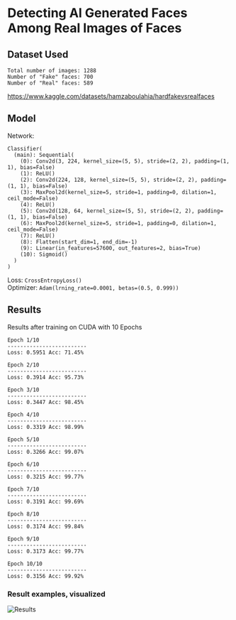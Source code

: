 # Detecting AI Generated Faces Among Real Images of Faces

## Dataset Used
```
Total number of images: 1288
Number of "Fake" faces: 700
Number of "Real" faces: 589
```
https://www.kaggle.com/datasets/hamzaboulahia/hardfakevsrealfaces

## Model

Network: <br />
```
Classifier( 
  (main): Sequential( 
    (0): Conv2d(3, 224, kernel_size=(5, 5), stride=(2, 2), padding=(1, 1), bias=False)
    (1): ReLU() 
    (2): Conv2d(224, 128, kernel_size=(5, 5), stride=(2, 2), padding=(1, 1), bias=False)
    (3): MaxPool2d(kernel_size=5, stride=1, padding=0, dilation=1, ceil_mode=False)
    (4): ReLU()
    (5): Conv2d(128, 64, kernel_size=(5, 5), stride=(2, 2), padding=(1, 1), bias=False) 
    (6): MaxPool2d(kernel_size=5, stride=1, padding=0, dilation=1, ceil_mode=False)
    (7): ReLU() 
    (8): Flatten(start_dim=1, end_dim=-1)
    (9): Linear(in_features=57600, out_features=2, bias=True)
    (10): Sigmoid() 
  ) 
)
```

Loss: `CrossEntropyLoss()`
<br />
Optimizer: `Adam(lrning_rate=0.0001, betas=(0.5, 0.999))`

## Results
Results after training on CUDA with 10 Epochs
```
Epoch 1/10
-------------------------
Loss: 0.5951 Acc: 71.45%

Epoch 2/10
-------------------------
Loss: 0.3914 Acc: 95.73%

Epoch 3/10
-------------------------
Loss: 0.3447 Acc: 98.45%

Epoch 4/10
-------------------------
Loss: 0.3319 Acc: 98.99%

Epoch 5/10
-------------------------
Loss: 0.3266 Acc: 99.07%

Epoch 6/10
-------------------------
Loss: 0.3215 Acc: 99.77%

Epoch 7/10
-------------------------
Loss: 0.3191 Acc: 99.69%

Epoch 8/10
-------------------------
Loss: 0.3174 Acc: 99.84%

Epoch 9/10
-------------------------
Loss: 0.3173 Acc: 99.77%

Epoch 10/10
-------------------------
Loss: 0.3156 Acc: 99.92%
```

### Result examples, visualized
![Results](https://user-images.githubusercontent.com/111753936/204688863-bbd56091-caf0-4c07-a151-b8a6883d92dc.png)


